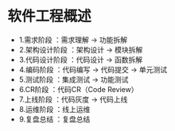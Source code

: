 # 软件工程概述

- 1.需求阶段 ：需求理解 → 功能拆解
- 2.架构设计阶段 ：架构设计 → 模块拆解
- 3.代码设计阶段 ：代码设计 → 函数拆解
- 4.编码阶段 ：代码编写 → 代码提交 → 单元测试
- 5.测试阶段 ：集成测试 → 功能测试
- 6.CR阶段 ：代码CR（Code Review）
- 7.上线阶段 ：代码灰度 → 代码上线
- 8.运维阶段 ：线上运维
- 9.复盘总结 ：复盘总结